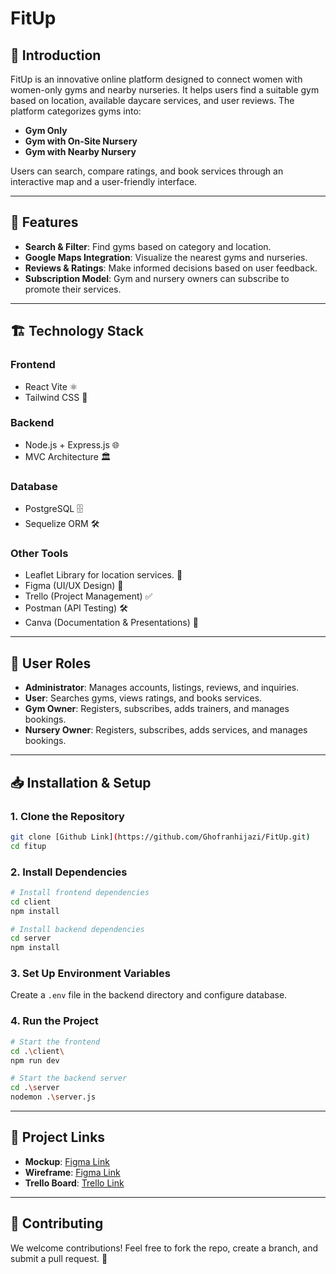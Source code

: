 # FitUp

## 📌 Introduction
FitUp is an innovative online platform designed to connect women with women-only gyms and nearby nurseries. It helps users find a suitable gym based on location, available daycare services, and user reviews. The platform categorizes gyms into:

- **Gym Only**
- **Gym with On-Site Nursery**
- **Gym with Nearby Nursery**

Users can search, compare ratings, and book services through an interactive map and a user-friendly interface.

---

## 🎯 Features
- **Search & Filter**: Find gyms based on category and location.
- **Google Maps Integration**: Visualize the nearest gyms and nurseries.
- **Reviews & Ratings**: Make informed decisions based on user feedback.
- **Subscription Model**: Gym and nursery owners can subscribe to promote their services.

---

## 🏗️ Technology Stack
### **Frontend**
- React Vite ⚛️
- Tailwind CSS 🎨

### **Backend**
- Node.js + Express.js 🌐
- MVC Architecture 🏛️

### **Database**
- PostgreSQL 🗄️
- Sequelize ORM 🛠️

### **Other Tools**
- Leaflet Library for location services. 📍
- Figma (UI/UX Design) 🎨
- Trello (Project Management) ✅
- Postman (API Testing) 🛠️
- Canva (Documentation & Presentations) 📝

---

## 👥 User Roles
- **Administrator**: Manages accounts, listings, reviews, and inquiries.
- **User**: Searches gyms, views ratings, and books services.
- **Gym Owner**: Registers, subscribes, adds trainers, and manages bookings.
- **Nursery Owner**: Registers, subscribes, adds services, and manages bookings.

---

## 📥 Installation & Setup
### **1. Clone the Repository**
```bash
git clone [Github Link](https://github.com/Ghofranhijazi/FitUp.git)
cd fitup
```

### **2. Install Dependencies**
```bash
# Install frontend dependencies
cd client
npm install

# Install backend dependencies
cd server
npm install
```

### **3. Set Up Environment Variables**
Create a `.env` file in the backend directory and configure database.

### **4. Run the Project**
```bash
# Start the frontend
cd .\client\
npm run dev

# Start the backend server
cd .\server
nodemon .\server.js
```

---

## 🔗 Project Links
- **Mockup**: [Figma Link](https://www.figma.com/design/IXRqSx4Daeb348GiACeGaI/Untitled?node-id=0-1&t=D6HoNxbg9i4uJ2wO-1)
- **Wireframe**: [Figma Link](https://www.figma.com/design/IXRqSx4Daeb348GiACeGaI/Untitled?node-id=1-2&t=D6HoNxbg9i4uJ2wO-1)
- **Trello Board**: [Trello Link](https://trello.com/invite/b/67f00932ebdff8180af74674/ATTI7698022af027345e60704b4b21d8101bD3F4929B/fitup-project)


---

## 🤝 Contributing
We welcome contributions! Feel free to fork the repo, create a branch, and submit a pull request. 🚀

